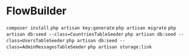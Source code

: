 # FlowBuilder

`composer install`
`php artisan key:generate`
`php artisan migrate`
`php artisan db:seed --class=CountriesTableSeeder`
`php artisan db:seed --class=UsersTableSeeder`
`php artisan db:seed --class=AdminMessagesTableSeeder`
`php artisan storage:link`
